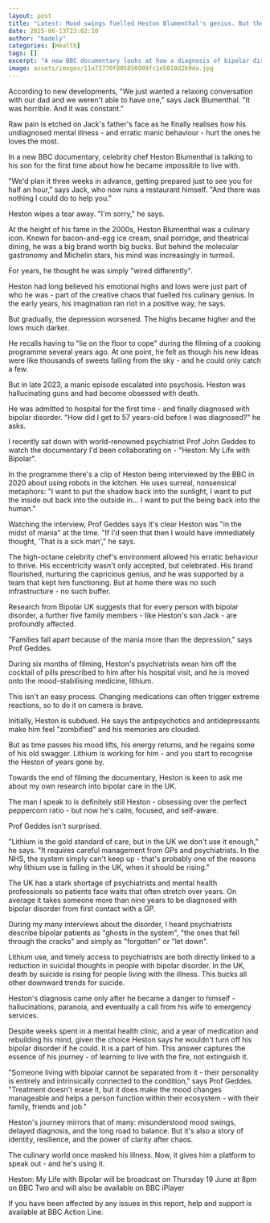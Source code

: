 ```yaml
---
layout: post
title: "Latest: Mood swings fuelled Heston Blumenthal's genius. But the highs got higher and the lows got darker"
date: 2025-06-13T23:02:10
author: "badely"
categories: [Health]
tags: []
excerpt: "A new BBC documentary looks at how a diagnosis of bipolar disorder at 57 changed the celebrity chef's life."
image: assets/images/11a72770f805850909fc1e5018d2b9da.jpg
---
```


According to new developments, "We just wanted a relaxing conversation with our dad and we weren't able to have one," says Jack Blumenthal. "It was horrible. And it was constant."

Raw pain is etched on Jack's father's face as he finally realises how his undiagnosed mental illness - and erratic manic behaviour - hurt the ones he loves the most.

In a new BBC documentary, celebrity chef Heston Blumenthal is talking to his son for the first time about how he became impossible to live with.

"We'd plan it three weeks in advance, getting prepared just to see you for half an hour," says Jack, who now runs a restaurant himself. "And there was nothing I could do to help you."

Heston wipes a tear away. "I'm sorry," he says.

At the height of his fame in the 2000s, Heston Blumenthal was a culinary icon. Known for bacon-and-egg ice cream, snail porridge, and theatrical dining, he was a big brand worth big bucks. But behind the molecular gastronomy and Michelin stars, his mind was increasingly in turmoil.

For years, he thought he was simply "wired differently".

Heston had long believed his emotional highs and lows were just part of who he was - part of the creative chaos that fuelled his culinary genius. In the early years, his imagination ran riot in a positive way, he says.

But gradually, the depression worsened. The highs became higher and the lows much darker.

He recalls having to "lie on the floor to cope" during the filming of a cooking programme several years ago. At one point, he felt as though his new ideas were like thousands of sweets falling from the sky - and he could only catch a few.

But in late 2023, a manic episode escalated into psychosis. Heston was hallucinating guns and had become obsessed with death.

He was admitted to hospital for the first time - and finally diagnosed with bipolar disorder. "How did I get to 57 years-old before I was diagnosed?" he asks.

I recently sat down with world-renowned psychiatrist Prof John Geddes to watch the documentary I'd been collaborating on - "Heston: My Life with Bipolar".

In the programme there's a clip of Heston being interviewed by the BBC in 2020 about using robots in the kitchen. He uses surreal, nonsensical metaphors: "I want to put the shadow back into the sunlight, I want to put the inside out back into the outside in… I want to put the being back into the human."

Watching the interview, Prof Geddes says it's clear Heston was "in the midst of mania" at the time. "If I'd seen that then I would have immediately thought, 'That is a sick man'," he says.

The high-octane celebrity chef's environment allowed his erratic behaviour to thrive. His eccentricity wasn't only accepted, but celebrated. His brand flourished, nurturing the capricious genius, and he was supported by a team that kept him functioning. But at home there was no such infrastructure - no such buffer.

Research from Bipolar UK suggests that for every person with bipolar disorder, a further five family members - like Heston's son Jack - are profoundly affected.

"Families fall apart because of the mania more than the depression," says Prof Geddes.

During six months of filming, Heston's psychiatrists wean him off the cocktail of pills prescribed to him after his hospital visit, and he is moved onto the mood-stabilising medicine, lithium.

This isn't an easy process. Changing medications can often trigger extreme reactions, so to do it on camera is brave.

Initially, Heston is subdued. He says the antipsychotics and antidepressants make him feel "zombified" and his memories are clouded.

But as time passes his mood lifts, his energy returns, and he regains some of his old swagger. Lithium is working for him - and you start to recognise the Heston of years gone by.

Towards the end of filming the documentary, Heston is keen to ask me about my own research into bipolar care in the UK.

The man I speak to is definitely still Heston - obsessing over the perfect peppercorn ratio - but now he's calm, focused, and self-aware.

Prof Geddes isn't surprised.

"Lithium is the gold standard of care, but in the UK we don't use it enough," he says. "It requires careful management from GPs and psychiatrists. In the NHS, the system simply can't keep up - that's probably one of the reasons why lithium use is falling in the UK, when it should be rising."

The UK has a stark shortage of psychiatrists and mental health professionals so patients face waits that often stretch over years. On average it takes someone more than nine years to be diagnosed with bipolar disorder from first contact with a GP.

During my many interviews about the disorder, I heard psychiatrists describe bipolar patients as "ghosts in the system", "the ones that fell through the cracks" and simply as "forgotten" or "let down".

Lithium use, and timely access to psychiatrists are both directly linked to a reduction in suicidal thoughts in people with bipolar disorder. In the UK, death by suicide is rising for people living with the illness. This bucks all other downward trends for suicide.

Heston's diagnosis came only after he became a danger to himself - hallucinations, paranoia, and eventually a call from his wife to emergency services.

Despite weeks spent in a mental health clinic, and a year of medication and rebuilding his mind, given the choice Heston says he wouldn't turn off his bipolar disorder if he could. It is a part of him. This answer captures the essence of his journey - of learning to live with the fire, not extinguish it.

"Someone living with bipolar cannot be separated from it - their personality is entirely and intrinsically connected to the condition," says Prof Geddes. "Treatment doesn't erase it, but it does make the mood changes manageable and helps a person function within their ecosystem - with their family, friends and job."

Heston's journey mirrors that of many: misunderstood mood swings, delayed diagnosis, and the long road to balance. But it's also a story of identity, resilience, and the power of clarity after chaos.

The culinary world once masked his illness. Now, it gives him a platform to speak out - and he's using it.

Heston: My Life with Bipolar will be broadcast on Thursday 19 June at 8pm on BBC Two and will also be available on BBC iPlayer

If you have been affected by any issues in this report, help and support is available at BBC Action Line.

